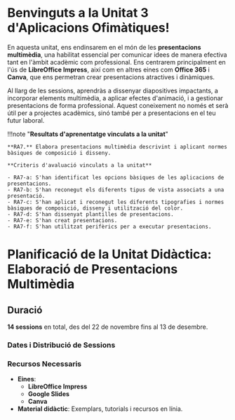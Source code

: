 # Benvinguts a la Unitat 3 d'Aplicacions Ofimàtiques!

En aquesta unitat, ens endinsarem en el món de les **presentacions multimèdia**, una habilitat essencial per comunicar idees de manera efectiva tant en l'àmbit acadèmic com professional. Ens centrarem principalment en l'ús de **LibreOffice Impress**, així com en altres eines com **Office 365** i **Canva**, que ens permetran crear presentacions atractives i dinàmiques.

Al llarg de les sessions, aprendràs a dissenyar diapositives impactants, a incorporar elements multimèdia, a aplicar efectes d'animació, i a gestionar presentacions de forma professional. Aquest coneixement no només et serà útil per a projectes acadèmics, sinó també per a presentacions en el teu futur laboral.

!!!note "**Resultats d'aprenentatge vinculats a la unitat**"

    **RA7.** Elabora presentacions multimèdia descrivint i aplicant normes bàsiques de composició i disseny.

    **Criteris d'avaluació vinculats a la unitat**

    - RA7-a: S'han identificat les opcions bàsiques de les aplicacions de presentacions.
    - RA7-b: S'han reconegut els diferents tipus de vista associats a una presentació.
    - RA7-c: S'han aplicat i reconegut les diferents tipografies i normes bàsiques de composició, disseny i utilització del color.
    - RA7-d: S'han dissenyat plantilles de presentacions.
    - RA7-e: S'han creat presentacions.
    - RA7-f: S'han utilitzat perifèrics per a executar presentacions.



# Planificació de la Unitat Didàctica: Elaboració de Presentacions Multimèdia

## Duració
**14 sessions** en total, des del 22 de novembre fins al 13 de desembre.

### Dates i Distribució de Sessions

### Recursos Necessaris
- **Eines**: 
  - **LibreOffice Impress**
  - **Google Slides**
  - **Canva**
- **Material didàctic**: Exemplars, tutorials i recursos en línia.

